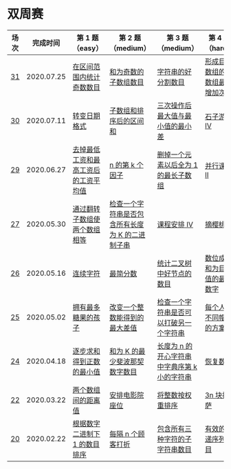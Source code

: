# 双周赛

**场次**|**完成时间**|**第 1 题（easy）**|**第 2 题（medium）**|**第 3 题（medium）**|**第 4 题（hard）**
--------|------------|-----------|-----------|-----------|-----------
[31](./第%2031%20场双周赛)|2020.07.25|[在区间范围内统计奇数数目](./第%2031%20场双周赛/5456.%20在区间范围内统计奇数数目)|[和为奇数的子数组数目](./第%2031%20场双周赛/5457.%20和为奇数的子数组数目)|[字符串的好分割数目](./第%2031%20场双周赛/5458.%20字符串的好分割数目)|[形成目标数组的子数组最少增加次数](./第%2031%20场双周赛/5459.%20形成目标数组的子数组最少增加次数)
[30](./第%2030%20场双周赛)|2020.07.11|[转变日期格式](./第%2030%20场双周赛/5444.%20转变日期格式)|[子数组和排序后的区间和](./第%2030%20场双周赛/5445.%20子数组和排序后的区间和)|[三次操作后最大值与最小值的最小差](./第%2030%20场双周赛/5446.%20三次操作后最大值与最小值的最小差)|[石子游戏 IV](./第%2030%20场双周赛/5447.%20石子游戏%20IV)
[29](./第%2029%20场双周赛)|2020.06.27|[去掉最低工资和最高工资后的工资平均值](./第%2029%20场双周赛/5432.%20去掉最低工资和最高工资后的工资平均值)|[n 的第 k 个因子](./第%2029%20场双周赛/5433.%20n%20的第%20k%20个因子)|[删掉一个元素以后全为 1 的最长子数组](./第%2029%20场双周赛/5434.%20删掉一个元素以后全为%201%20的最长子数组)|[并行课程 II](./第%2029%20场双周赛/5435.%20并行课程%20II)
[27](./第%2027%20场双周赛)|2020.05.30|[通过翻转子数组使两个数组相等](./第%2027%20场双周赛/5408.%20通过翻转子数组使两个数组相等)|[检查一个字符串是否包含所有长度为 K 的二进制子串](./第%2027%20场双周赛/5309.%20检查一个字符串是否包含所有长度为%20K%20的二进制子串)|[课程安排 IV](./第%2027%20场双周赛/5410.%20课程安排%20IV)|[摘樱桃 II](./第%2027%20场双周赛/5411.%20摘樱桃%20II)
[26](./第%2026%20场双周赛)|2020.05.16|[连续字符](./第%2026%20场双周赛/5396.%20连续字符)|[最简分数](./第%2026%20场双周赛/5397.%20最简分数)|[统计二叉树中好节点的数目](./第%2026%20场双周赛/5398.%20统计二叉树中好节点的数目)|[数位成本和为目标值的最大数字](./第%2026%20场双周赛/5399.%20数位成本和为目标值的最大数字)
[25](./第%2025%20场双周赛)|2020.05.02|[拥有最多糖果的孩子](./第%2025%20场双周赛/5384.%20拥有最多糖果的孩子)|[改变一个整数能得到的最大差值](./第%2025%20场双周赛/5385.%20改变一个整数能得到的最大差值)|[检查一个字符串是否可以打破另一个字符串](./第%2025%20场双周赛/5386.%20检查一个字符串是否可以打破另一个字符串)|[每个人戴不同帽子的方案数](./第%2025%20场双周赛/5387.%20每个人戴不同帽子的方案数)
[24](./第%2024%20场双周赛)|2020.04.18|[逐步求和得到正数的最小值](./第%2024%20场双周赛/5372.%20逐步求和得到正数的最小值)|[和为 K 的最少斐波那契数字数目](./第%2024%20场双周赛/5373.%20和为%20K%20的最少斐波那契数字数目)|[长度为 n 的开心字符串中字典序第 k 小的字符串](./第%2024%20场双周赛/5374.%20长度为%20n%20的开心字符串中字典序第%20k%20小的字符串)|[恢复数组](./第%2024%20场双周赛/5375.%20恢复数组)
[22](./第%2022%20场双周赛)|2020.03.22|[两个数组间的距离值](./第%2022%20场双周赛/5348.%20两个数组间的距离值)|[安排电影院座位](./第%2022%20场双周赛/5349.%20安排电影院座位)|[将整数按权重排序](./第%2022%20场双周赛/5350.%20将整数按权重排序)|[3n 块披萨](./第%2022%20场双周赛/5351.%203n%20块披萨)
[20](./第%2020%20场双周赛)|2020.02.22|[根据数字二进制下 1 的数目排序](./第%2020%20场双周赛/5323.%20根据数字二进制下%201%20的数目排序)|[每隔 n 个顾客打折](./第%2020%20场双周赛/5324.%20每隔%20n%20个顾客打折)|[包含所有三种字符的子字符串数目](./第%2020%20场双周赛/5325.%20包含所有三种字符的子字符串数目)|[有效的快递序列数目](./第%2020%20场双周赛/5326.%20有效的快递序列数目)
